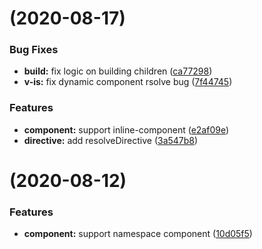 # [](https://github.com/razorsjs/vue-next-jsx/compare/v0.0.2...v) (2020-08-17)


### Bug Fixes

* **build:** fix logic on building children ([ca77298](https://github.com/razorsjs/vue-next-jsx/commit/ca77298b4cd9508a1f6e7520269ebdd6722be69f))
* **v-is:** fix dynamic component rsolve bug ([7f44745](https://github.com/razorsjs/vue-next-jsx/commit/7f4474553ddbb3878c0378f6ea8e9d3f8ccf99b4))


### Features

* **component:** support inline-component ([e2af09e](https://github.com/razorsjs/vue-next-jsx/commit/e2af09edd78b364ac7dfb7c63c32fcdbe5f3bb2d))
* **directive:** add resolveDirective ([3a547b8](https://github.com/razorsjs/vue-next-jsx/commit/3a547b880c343ba7fc4c74ef94cc97c2d744e544))



# [](https://github.com/razorsjs/vue-next-jsx/compare/v0.0.2-alpha.0...v) (2020-08-12)


### Features

* **component:** support namespace component ([10d05f5](https://github.com/razorsjs/vue-next-jsx/commit/10d05f5a0457e1d7531729ce266296dadee165c0))



